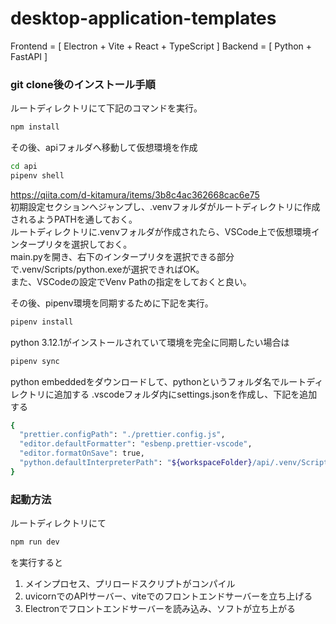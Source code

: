 # desktop-application-templates
Frontend = [ Electron + Vite + React + TypeScript ] 
Backend = [ Python + FastAPI ] 

### git clone後のインストール手順
ルートディレクトリにて下記のコマンドを実行。
```sh
npm install
```

その後、apiフォルダへ移動して仮想環境を作成
```sh
cd api
pipenv shell
```
https://qiita.com/d-kitamura/items/3b8c4ac362668cac6e75 <br>
初期設定セクションへジャンプし、.venvフォルダがルートディレクトリに作成されるようPATHを通しておく。<br>
ルートディレクトリに.venvフォルダが作成されたら、VSCode上で仮想環境インタープリタを選択しておく。<br>
main.pyを開き、右下のインタープリタを選択できる部分で.venv/Scripts/python.exeが選択できればOK。<br>
また、VSCodeの設定でVenv Pathの指定をしておくと良い。<br>

その後、pipenv環境を同期するために下記を実行。
```sh
pipenv install
```
python 3.12.1がインストールされていて環境を完全に同期したい場合は
```sh
pipenv sync
```

python embeddedをダウンロードして、pythonというフォルダ名でルートディレクトリに追加する
.vscodeフォルダ内にsettings.jsonを作成し、下記を追加する
```sh
{
  "prettier.configPath": "./prettier.config.js",
  "editor.defaultFormatter": "esbenp.prettier-vscode",
  "editor.formatOnSave": true,
  "python.defaultInterpreterPath": "${workspaceFolder}/api/.venv/Scripts/python.exe"
}
```


### 起動方法
ルートディレクトリにて
```sh
npm run dev
```
を実行すると
1. メインプロセス、プリロードスクリプトがコンパイル
2. uvicornでのAPIサーバー、viteでのフロントエンドサーバーを立ち上げる
3. Electronでフロントエンドサーバーを読み込み、ソフトが立ち上がる



